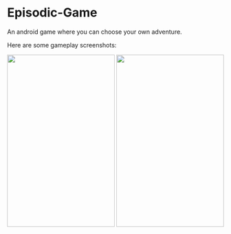 # Episodic-Game
An android game where you can choose your own adventure.

Here are some gameplay screenshots:

<img src="https://user-images.githubusercontent.com/24875366/46435450-f9263f80-c773-11e8-9dec-f274d0ce9f60.jpeg" width="250" height="400" />

<img src="https://user-images.githubusercontent.com/24875366/46435452-f9bed600-c773-11e8-889f-2e8def548947.jpeg" width="250" height="400" />



